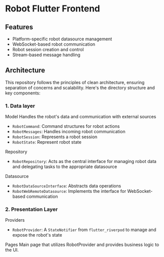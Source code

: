 # Robot Flutter Frontend

## Features
- Platform-specific robot datasource management
- WebSocket-based robot communication
- Robot session creation and control
- Stream-based message handling

## Architecture
This repository follows the principles of clean architecture, ensuring separation of concerns and scalability. Here's the directory structure and key components:
### 1. Data layer
Model
Handles the robot's data and communication with external sources
- `RobotCommand`: Command structures for robot actions
- `RobotMessages`: Handles incoming robot communication
- `RobotSession`: Represents a robot session
- `RobotState`: Represent robot state

Repository
- `RobotRepository`: Acts as the central interface for managing robot data and delegating tasks to the appropriate datasource

Datasource
- `RobotDataSourceInterface`: Abstracts data operations
- `RobotWebRemoteDatasource`: Implements the interface for WebSocket-based communication

### 2. Presentation Layer
Providers 
- `RobotProvider`: A `StateNotifier` from `flutter_riverpod` to manage and expose the robot's state

Pages
Main page that utilizes RobotProvider and provides business logic to the UI.

